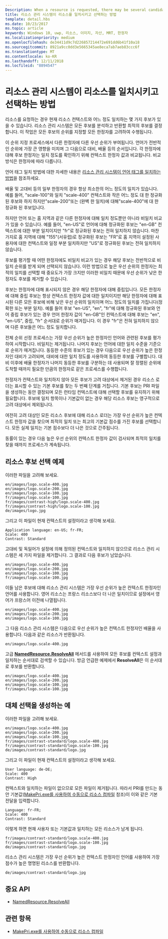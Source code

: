 ```yaml
---
Description: When a resource is requested, there may be several candidates that match the current resource context to some degree. The Resource Management System will analyze all of the candidates and determine the best candidate to return. This topic describes that process in detail and gives examples.
title: 리소스 관리 시스템이 리소스를 일치시키고 선택하는 방법
template: detail.hbs
ms.date: 10/23/2017
ms.topic: article
keywords: Windows 10, uwp, 리소스, 이미지, 자산, MRT, 한정자
ms.localizationpriority: medium
ms.openlocfilehash: de34411d9c7d226857214472e691dd6b41f10a18
ms.sourcegitcommit: 8921a9cc0dd3e5665345ae8eca7ab7aeb83ccc6f
ms.translationtype: MT
ms.contentlocale: ko-KR
ms.lasthandoff: 12/11/2018
ms.locfileid: "8894547"
---
```

# <a name="how-the-resource-management-system-matches-and-chooses-resources"></a>리소스 관리 시스템이 리소스를 일치시키고 선택하는 방법
리소스를 요청하는 경우 현재 리소스 컨텍스트와 어느 정도 일치하는 몇 가지 후보가 있을 수 있습니다. 리소스 관리 시스템은 모든 후보를 분석하고 반환할 최적의 후보를 결정합니다. 이 작업은 모든 후보의 순위를 지정할 모든 한정자를 고려하여 수행됩니다.

이 순위 지정 프로세스에서 다른 한정자에 다른 우선 순위가 부여됩니다. 언어가 전반적인 순위에 가장 큰 영향을 미치며 그 다음으로 대비, 배율 등의 순서입니다. 각 한정자에 대해 후보 한정자는 일치 정도를 확인하기 위해 컨텍스트 한정자 값과 비교됩니다. 비교 방식은 한정자에 따라 다릅니다.

언어 태그 일치 방법에 대한 자세한 내용은 [리소스 관리 시스템이 언어 태그를 일치하는 방법](how-rms-matches-lang-tags.md)을 참조하세요.

배율 및 고대비 등의 일부 한정자의 경우 항상 최소한의 어느 정도의 일치가 있습니다. 예를 들어, "scale-100"와 일치 "scale-400" 컨텍스트와 작은 어느 정도 대 한 정규화 된 후보와 하지 하지만"scale-200"또는 (완벽 한 일치)에 대해"scale-400"에 대 한 정규화 된 후보입니다.

하지만 언어 또는 홈 지역과 같은 다른 한정자에 대해 일치 정도뿐만 아니라 비일치 비교가 있을 수 있습니다. 예를 들어, "en-US"로 언어에 대해 정규화된 후보는 "en-GB" 컨텍스트에 대한 부분 일치이지만 "fr"로 정규화된 후보는 전혀 일치하지 않습니다. 마찬가지로 홈 지역에 대해 "155"(서유럽)로 정규화된 후보는 "FR"로 홈 지역이 설정된 사용자에 대한 컨텍스트와 일정 부분 일치하지만 "US"로 정규화된 후보는 전혀 일치하지 않습니다.

후보를 평가할 때 어떤 한정자에도 비일치 비교가 있는 경우 해당 후보는 전반적으로 비일치 순위를 받게 되며 선택되지 않습니다. 이런 방법으로 높은 우선 순위의 한정자는 최적의 일치를 선택할 때 중요도가 가장 크지만 이러한 비일치 때문에 우선 순위가 낮은 한정자도 후보를 제거할 수 있습니다.

후보는 한정자에 대해 표시되지 않은 경우 해당 한정자에 대해 중립입니다. 모든 한정자에 대해 중립 후보는 항상 컨텍스트 한정자 값에 대한 일치이지만 해당 한정자에 대해 표시된 다른 모든 후보에 비해 낮은 우선 순위의 일치이며 어느 정도의 일치를 가집니다(정확한 또는 부분 일치). 예를 들어 후보 "en-US", "en", "fr"에 대해 정규화된 후보와 언어 중립 후보가 있는 경우 언어 한정자 값이 "en-GB"인 컨텍스트에 대해 후보는 "en", "en-US", 중립, "fr" 순서대로 순위가 매겨집니다. 이 경우 "fr"은 전혀 일치하지 않으며 다른 후보들은 어느 정도 일치합니다.

전체 순위 선정 프로세스는 가장 우선 순위가 높은 한정자인 언어와 관련된 후보를 평가하여 시작합니다. 비일치는 제거됩니다. 나머지 후보는 언어에 대한 일치 수준을 기준으로 순위가 매겨집니다. 동등한 수준의 후보가 있는 경우 다음으로 우선 순위가 높은 한정자인 대비가 고려되며, 대비에 대한 일치 정도를 사용하여 동등한 후보를 구별합니다. 대비 이후에 배율 한정자가 나머지 동등한 후보를 구분하는 데 사용되며 잘 정렬된 순위에 도착할 때까지 필요한 만큼의 한정자로 같은 프로세스를 수행합니다.

한정자가 컨텍스트와 일치하지 않아 모든 후보가 고려 대상에서 제거된 경우 리소스 로더는 표시할 수 있는 기본 후보를 찾는 두 번째 단계를 거칩니다. 기본 후보는 PRI 파일을 생성하는 동안 결정되며 모든 런타임 컨텍스트에 대해 선택할 후보를 유지하기 위해 필요합니다. 후보에 일치 항목이나 기본값이 없는 경우 해당 리소스 후보는 영구적으로 고려 대상에서 제외됩니다.

여전히 고려 대상인 모든 리소스 후보에 대해 리소스 로더는 가장 우선 순위가 높은 컨텍스트 한정자 값을 찾으며 최적의 일치 또는 최고의 기본값 점수를 가진 후보를 선택합니다. 모든 실제 일치는 기본 점수보다 더 나은 것으로 간주됩니다.

동률이 있는 경우 다음 높은 우선 순위의 컨텍스트 한정자 값이 검사되며 최적의 일치를 찾을 때까지 프로세스가 계속됩니다.

## <a name="example-of-choosing-a-resource-candidate"></a>리소스 후보 선택 예제
이러한 파일을 고려해 보세요.

```console
en/images/logo.scale-400.jpg
en/images/logo.scale-200.jpg
en/images/logo.scale-100.jpg  
fr/images/logo.scale-100.jpg
fr/images/contrast-high/logo.scale-400.jpg
fr/images/contrast-high/logo.scale-100.jpg
de/images/logo.jpg
```

그리고 이 파일이 현재 컨텍스트의 설정이라고 생각해 보세요.

```console
Application language: en-US; fr-FR;
Scale: 400
Contrast: Standard
```

고대비 및 독일어가 설정에 의해 정의된 컨텍스트와 일치하지 않으므로 리소스 관리 시스템은 세 가지 파일을 제거합니다. 그 결과로 다음 후보가 남았습니다.

```console
en/images/logo.scale-400.jpg
en/images/logo.scale-200.jpg
en/images/logo.scale-100.jpg  
fr/images/logo.scale-100.jpg
```

이들 남은 후보에 대해 리소스 관리 시스템은 가장 우선 순위가 높은 컨텍스트 한정자인 언어를 사용합니다. 영어 리소스는 프랑스 리소스보다 더 나은 일치이므로 설정에서 영어가 프랑스어 이전에 나열됩니다.

```console
en/images/logo.scale-400.jpg
en/images/logo.scale-200.jpg
en/images/logo.scale-100.jpg  
```

그 다음 리소스 관리 시스템은 다음으로 우선 순위가 높은 컨텍스트 한정자인 배율을 사용합니다. 다음과 같은 리소스가 반환됩니다.

```console
en/images/logo.scale-400.jpg
```

고급 [**NamedResource.ResolveAll**](/uwp/api/windows.applicationmodel.resources.core.namedresource.resolveall?branch=live) 메서드를 사용하여 모든 후보를 컨텍스트 설정과 일치하는 순서대로 검색할 수 있습니다. 방금 언급한 예제에서 **ResolveAll**은 이 순서대로 후보를 반환합니다.

```console
en/images/logo.scale-400.jpg
en/images/logo.scale-200.jpg
en/images/logo.scale-100.jpg  
fr/images/logo.scale-100.jpg
```

## <a name="example-of-producing-a-fallback-choice"></a>대체 선택을 생성하는 예
이러한 파일을 고려해 보세요.

```console
en/images/logo.scale-400.jpg
en/images/logo.scale-200.jpg
en/images/logo.scale-100.jpg  
fr/images/contrast-standard/logo.scale-400.jpg
fr/images/contrast-standard/logo.scale-100.jpg
de/images/contrast-standard/logo.jpg
```

그리고 이 파일이 현재 컨텍스트의 설정이라고 생각해 보세요.

```console
User language: de-DE;
Scale: 400
Contrast: High
```

컨텍스트와 일치하는 파일이 없으므로 모든 파일이 제거됩니다. 따라서 PRI를 만드는 동안 기본값([MakePri.exe를 사용하여 수동으로 리소스 컴파일](compile-resources-manually-with-makepri.md) 참조)이 이와 같은 기본 전달을 입력합니다.

```console
Language: fr-FR;
Scale: 400
Contrast: Standard
```

이렇게 하면 현재 사용자 또는 기본값과 일치하는 모든 리소스가 남게 됩니다.

```console
fr/images/contrast-standard/logo.scale-400.jpg
fr/images/contrast-standard/logo.scale-100.jpg
de/images/contrast-standard/logo.jpg
```

리소스 관리 시스템은 가장 우선 순위가 높은 컨텍스트 한정자인 언어를 사용하여 가장 점수가 높은 명명된 리소스를 반환합니다.

```console
de/images/contrast-standard/logo.jpg
```

## <a name="important-apis"></a>중요 API
* [NamedResource.ResolveAll](/uwp/api/windows.applicationmodel.resources.core.namedresource.resolveall?branch=live)

## <a name="related-topics"></a>관련 항목
* [MakePri.exe를 사용하여 수동으로 리소스 컴파일](compile-resources-manually-with-makepri.md)